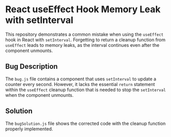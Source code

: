 # React useEffect Hook Memory Leak with setInterval
This repository demonstrates a common mistake when using the `useEffect` hook in React with `setInterval`.  Forgetting to return a cleanup function from `useEffect` leads to memory leaks, as the interval continues even after the component unmounts.

## Bug Description
The `bug.js` file contains a component that uses `setInterval` to update a counter every second.  However, it lacks the essential `return` statement within the `useEffect` cleanup function that is needed to stop the `setInterval` when the component unmounts.

## Solution
The `bugSolution.js` file shows the corrected code with the cleanup function properly implemented.